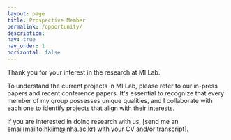 ```yaml
---
layout: page
title: Prospective Member
permalink: /opportunity/
description: 
nav: true
nav_order: 1
horizontal: false
---
```


Thank you for your interest in the research at MI Lab. 

To understand the current projects in MI Lab, please refer to our in-press papers and recent conference papers. It's essential to recognize that every member of my group possesses unique qualities, and I collaborate with each one to identify projects that align with their interests.

If you are interested in doing research with us, [send me an email(mailto:hklim@inha.ac.kr) with your CV and/or transcript].
